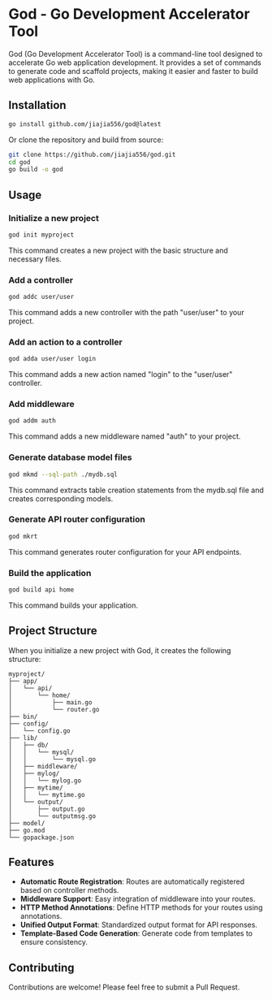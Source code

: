 # God - Go Development Accelerator Tool

God (Go Development Accelerator Tool) is a command-line tool designed to accelerate Go web application development. It provides a set of commands to generate code and scaffold projects, making it easier and faster to build web applications with Go.

## Installation

```bash
go install github.com/jiajia556/god@latest
```

Or clone the repository and build from source:

```bash
git clone https://github.com/jiajia556/god.git
cd god
go build -o god
```

## Usage

### Initialize a new project

```bash
god init myproject
```

This command creates a new project with the basic structure and necessary files.

### Add a controller

```bash
god addc user/user
```

This command adds a new controller with the path "user/user" to your project.

### Add an action to a controller

```bash
god adda user/user login
```

This command adds a new action named "login" to the "user/user" controller.

### Add middleware

```bash
god addm auth
```

This command adds a new middleware named "auth" to your project.

### Generate database model files

```bash
god mkmd --sql-path ./mydb.sql
```

This command extracts table creation statements from the mydb.sql file and creates corresponding models.

### Generate API router configuration

```bash
god mkrt
```

This command generates router configuration for your API endpoints.

### Build the application

```bash
god build api home
```

This command builds your application.

## Project Structure

When you initialize a new project with God, it creates the following structure:

```
myproject/
├── app/
│   └── api/
│       └── home/
│           ├── main.go
│           └── router.go
├── bin/
├── config/
│   └── config.go
├── lib/
│   ├── db/
│   │   └── mysql/
│   │       └── mysql.go
│   ├── middleware/
│   ├── mylog/
│   │   └── mylog.go
│   ├── mytime/
│   │   └── mytime.go
│   └── output/
│       ├── output.go
│       └── outputmsg.go
├── model/
├── go.mod
└── gopackage.json
```

## Features

- **Automatic Route Registration**: Routes are automatically registered based on controller methods.
- **Middleware Support**: Easy integration of middleware into your routes.
- **HTTP Method Annotations**: Define HTTP methods for your routes using annotations.
- **Unified Output Format**: Standardized output format for API responses.
- **Template-Based Code Generation**: Generate code from templates to ensure consistency.


## Contributing

Contributions are welcome! Please feel free to submit a Pull Request.
